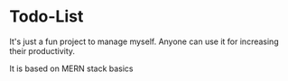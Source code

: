 # Todo-List

It's just a fun project to manage myself. Anyone can use it for increasing their productivity.

It is based on MERN stack basics
